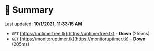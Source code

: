 # 📖 Summary
Last updated: **10/1/2021, 11:33:15 AM**

- `GET` [https://uptimerfree.tk](https://uptimerfree.tk) - **Down** (255ms)
- `GET` [https://monitoruptimer.tk](https://monitoruptimer.tk) - **Down** (205ms)

